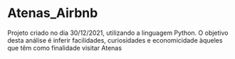 # Atenas_Airbnb
Projeto criado no dia 30/12/2021, utilizando a linguagem Python. O objetivo desta análise é inferir facilidades, curiosidades e economicidade  àqueles que têm como finalidade visitar Atenas
